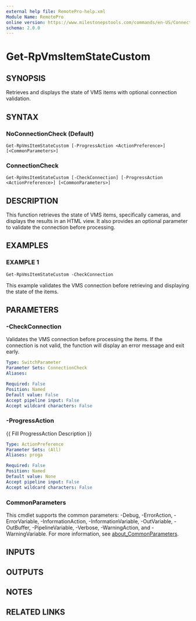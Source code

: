 ```yaml
---
external help file: RemotePro-help.xml
Module Name: RemotePro
online version: https://www.milestonepstools.com/commands/en-US/Connect-Vms/#description
schema: 2.0.0
---
```


# Get-RpVmsItemStateCustom

## SYNOPSIS
Retrieves and displays the state of VMS items with optional connection validation.

## SYNTAX

### NoConnectionCheck (Default)
```
Get-RpVmsItemStateCustom [-ProgressAction <ActionPreference>] [<CommonParameters>]
```

### ConnectionCheck
```
Get-RpVmsItemStateCustom [-CheckConnection] [-ProgressAction <ActionPreference>] [<CommonParameters>]
```

## DESCRIPTION
This function retrieves the state of VMS items, specifically cameras, and displays the results in an HTML view.
It also provides an optional parameter to validate the connection before processing.

## EXAMPLES

### EXAMPLE 1
```
Get-RpVmsItemStateCustom -CheckConnection
```

This example validates the VMS connection before retrieving and displaying the state of the items.

## PARAMETERS

### -CheckConnection
Validates the VMS connection before processing the items.
If the connection is not valid, the function will display an error message and exit early.

```yaml
Type: SwitchParameter
Parameter Sets: ConnectionCheck
Aliases:

Required: False
Position: Named
Default value: False
Accept pipeline input: False
Accept wildcard characters: False
```

### -ProgressAction
{{ Fill ProgressAction Description }}

```yaml
Type: ActionPreference
Parameter Sets: (All)
Aliases: proga

Required: False
Position: Named
Default value: None
Accept pipeline input: False
Accept wildcard characters: False
```

### CommonParameters
This cmdlet supports the common parameters: -Debug, -ErrorAction, -ErrorVariable, -InformationAction, -InformationVariable, -OutVariable, -OutBuffer, -PipelineVariable, -Verbose, -WarningAction, and -WarningVariable. For more information, see [about_CommonParameters](http://go.microsoft.com/fwlink/?LinkID=113216).

## INPUTS

## OUTPUTS

## NOTES

## RELATED LINKS
